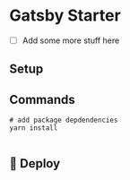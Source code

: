 # Gatsby Starter

- [ ] Add some more stuff here

## Setup

## Commands

```
# add package depdendencies
yarn install


```

## 💫 Deploy

<!--
[![Deploy to Netlify](https://www.netlify.com/img/deploy/button.svg)](https://app.netlify.com/start/deploy?repository=https://github.com/gatsbyjs/gatsby-starter-default) -->
